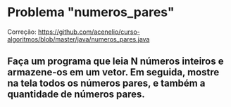 # Problema "numeros_pares"

Correção: https://github.com/acenelio/curso-algoritmos/blob/master/java/numeros_pares.java

## Faça um programa que leia N números inteiros e armazene-os em um vetor. Em seguida, mostre na tela todos os números pares, e também a quantidade de números pares. 
